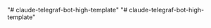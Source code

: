 <!--  Claudeni taklif qilgan deyarli katta loyihalar uchun ishlatsa bo'ladigan loyiha strukturasi-->

"# claude-telegraf-bot-high-template"
"# claude-telegraf-bot-high-template"
